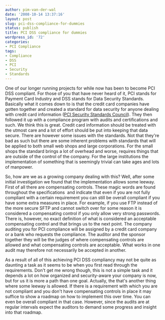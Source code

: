 ```yaml
---
author: pim-van-der-wal
date: '2008-10-14 13:37:16'
layout: post
slug: pci-dss-compliance-for-dummies
status: publish
title: PCI DSS compliance for dummies
wordpress_id: '72'
categories:
- PCI Compliance
tags:
- Compliance
- DSS
- PCI
- Security
- Standards
---
```


One of our longer running projects for while now has been to become PCI DSS compliant. For those of you that have never heard of it, PCI stands for Payment Card Industry and DSS stands for Data Security Standards. Basically what it comes down to is that the credit card companies have gotten together and created a standard for data security for anyone dealing with credit card information ([PCI Security Standards Council](https://www.pcisecuritystandards.org)). They then followed it up with a compliance program with audits and certifications and such. We think this is great. Credit card information should be treated with the utmost care and a lot of effort should be put into keeping that data secure. There are however some issues with the standards. Not that they're bad as such but there are some inherent problems with standards that will be applied to both small web shops and large corporations. For the small shops the standard brings a lot of overhead and worse, requires things that are outside of the control of the company. For the large institutions the implementation of something that is seemingly trivial can take ages and lots of manpower.

So, how are we as a growing company dealing with this? Well, after some initial investigation we found that the implementation allows some leeway. First of all there are compensating controls. These magic words are found throughout the specifications  and indicate that even if you are not fully compliant with a certain requirement you can still be overall compliant if you have some extra measures in place. For example, if you use FTP instead of the more secure SFTP and cannot switch over for some reason it is considered a compensating control if you only allow very strong passwords. There is, however, no exact definition of what is considered an acceptable compensating control and that brings us to the next point. The company auditing you for PCI compliance will be assigned by a credit card company or a bank who requests the compliance. The auditor and the sponsor together they will be the judges of where compensating controls are allowed and what compensating controls are acceptable. What works in one audit may therefore not necessarily be accepted in another.

As a result of all of this achieving PCI DSS compliancy may not be quite as daunting a task as it seems to be when you first read through the requirements. Don't get me wrong though, this is not a simple task and it depends a lot on how organized and security-aware your company is now, but for us it is more a path than one goal. Actually, the that's another thing where some leeway is allowed. If there is a requirement with which you are not compliant and you don't have compensating controls in place it may suffice to show a roadmap on how to implement this over time. You can even be overall compliant in that case. However, since the audits are at regular intervals expect the auditors to demand some progress and insight into that roadmap.
